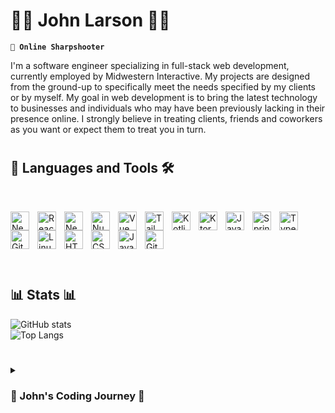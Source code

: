 # 👾👾 John Larson 👾👾

**`🎯 Online Sharpshooter`**

I'm a software engineer specializing in full-stack web development, currently employed by Midwestern Interactive. My projects are designed from the ground-up to specifically meet the needs specified by my clients or by myself. My goal in web development is to bring the latest technology to businesses and individuals who may have been previously lacking in their presence online. I strongly believe in treating clients, friends and coworkers as you want or expect them to treat you in turn.
<br />

#

## 🧰 Languages and Tools 🛠️

<br />

<img align="left" alt="Next" width="30px" style="padding-right:10px;" src="https://cdn.jsdelivr.net/gh/devicons/devicon/icons/nextjs/nextjs-original.svg" /><img align="left" alt="React" width="30px" style="padding-right:10px;" src="https://cdn.jsdelivr.net/gh/devicons/devicon/icons/react/react-original.svg" />
<img  align="left" alt="Nest" width="30px" style="padding-right:10px;" src="https://cdn.jsdelivr.net/gh/devicons/devicon@latest/icons/nestjs/nestjs-original.svg" />
<img align="left" alt="Nuxt" width="30px" style="padding-right:10px;" src="https://cdn.jsdelivr.net/gh/devicons/devicon/icons/nuxtjs/nuxtjs-original.svg" />
<img align="left" alt="Vue" width="30px" style="padding-right:10px;" src="https://cdn.jsdelivr.net/gh/devicons/devicon/icons/vuejs/vuejs-original.svg" />
<img align="left" alt="Tailwind" width="30px" style="padding-right:10px;" src="https://cdn.jsdelivr.net/gh/devicons/devicon@latest/icons/tailwindcss/tailwindcss-original.svg" />
<img align="left" alt="Kotlin" width="30px" style="padding-right:10px;" src="https://cdn.jsdelivr.net/gh/devicons/devicon/icons/kotlin/kotlin-original.svg" />
<img align="left" alt="Ktor" width="30px" style="padding-right:10px;" src="https://cdn.jsdelivr.net/gh/devicons/devicon@latest/icons/ktor/ktor-original.svg" />
<img align="left" alt="Java" width="30px" style="padding-right:10px;" src="https://cdn.jsdelivr.net/gh/devicons/devicon/icons/java/java-original.svg"/>
<img align="left" alt="Spring" width="30px" style="padding-right:10px;" src="https://cdn.jsdelivr.net/gh/devicons/devicon/icons/spring/spring-original.svg" />
<img align="left" alt="TypeScript" width="30px" style="padding-right:10px;" src="https://cdn.jsdelivr.net/gh/devicons/devicon/icons/typescript/typescript-plain.svg" />
<img align="left" alt="Git" width="30px" style="padding-right:10px;" src="https://cdn.jsdelivr.net/gh/devicons/devicon/icons/git/git-original.svg" />
<img align="left" alt="Linux" width="30px" style="padding-right:10px;" src="https://cdn.jsdelivr.net/gh/devicons/devicon/icons/linux/linux-original.svg" />
<img align="left" alt="HTML" width="30px" style="padding-right:10px;" src="https://cdn.jsdelivr.net/gh/devicons/devicon/icons/html5/html5-plain.svg" />
<img align="left" alt="CSS" width="30px" style="padding-right:10px;" src="https://cdn.jsdelivr.net/gh/devicons/devicon/icons/css3/css3-plain.svg" />
<img align="left" alt="JavaScript" width="30px" style="padding-right:10px;" src="https://cdn.jsdelivr.net/gh/devicons/devicon/icons/javascript/javascript-plain.svg" />
<img align="left" alt="GitHub" width="30px" style="padding-right:10px;" src="https://cdn.jsdelivr.net/gh/devicons/devicon/icons/github/github-original.svg" />
<br />
<br />

#

<br />

## 📊 Stats 📊

![GitHub stats](https://github-readme-stats-pink-six-36.vercel.app/api?username=W5DEV&show_icons=true&count_private=true&include_all_commits=false&theme=dracula&bg_color=22272e&hide_border=true&show=prs_merged,prs_merged_percentage&hide=contribs,issues&hide_rank=true&custom_title=W5DEV's 2024 GitHub Stats)<br/>
![Top Langs](https://github-readme-stats-pink-six-36.vercel.app/api/top-langs/?username=W5DEV&layout=donut&count_private=true&include_all_commits=true&theme=dracula&bg_color=22272e&hide_border=true&langs_count=20&hide=css,html&hide_progress=true)
<br/>

#

<details>
 <summary><h3>🚨 John's Coding Journey 🚨</h3></summary>
   I started my coding journey in college, building rudimentary and basic responsive websites using vanilla HTML and CSS. I learned javascript in one of my classes and coded simple in-browser games and eventually started adding basic functionality to these websites. My journey progressed to creating and fixing Minecraft plugins using Java for a server to improve the ease of management. I joined the workforce in 2013 and immediately put my skills to use finding avenues within the company I was working for to not only show off my own abilities, but learn more about their processes and grow in .NET e-commerce website creation for our clients. I started freelancing in 2014, where I helped build apps and websites for businesses using Javascript, PHP and Wordpress, including maintaining and innovating a website for an online sports journalism company I founded (South MS Sports 2013-2018). I increased my development skills and applied them mostly to contract work while working as a Network Engineer from 2017 til 2021, when I finally broke back into web development professionally. I was given sole responsibility for over 65 client websites while working for the company, and I also started applying my knowledge of React and other web technologies to ongoing active development. I transitioned quickly to roles solely focused on web development and in 2022, I ended up at a company where I can finally call home - Midwestern Interactive. Today my side projects include creating scalable and robust backend APIs for content management, creating a personal-use online cookbook app to preserve valuable family recipes, and creating other useful web apps and programs in Kotlin, like a no-frills budgeting apps, an online reloading aide and even an upcoming online media platform for news, weather and sports journalism. My hobbies include hiking, camping, survival, shooting and ham radio.

[website]: https://jjlarson.com/
